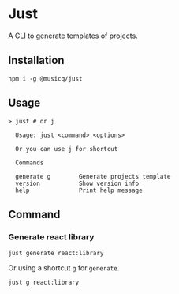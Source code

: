 # Just

A CLI to generate templates of projects.

## Installation

```shell
npm i -g @musicq/just
```

## Usage

```shell
> just # or j

  Usage: just <command> <options>

  Or you can use j for shortcut

  Commands

  generate g        Generate projects template
  version           Show version info
  help              Print help message
```

## Command

### Generate react library

```shell
just generate react:library
```

Or using a shortcut `g` for `generate`.

```shell
just g react:library
```
